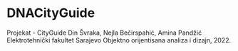 # DNACityGuide
Projekat - CityGuide Din Švraka, Nejla Bečirspahić, Amina Pandžić Elektrotehnički fakultet Sarajevo Objektno orijentisana analiza i dizajn, 2022.
